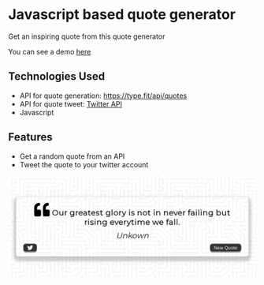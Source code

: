 # Javascript based quote generator

Get an inspiring quote from this quote generator

You can see a demo [here](https://grokkingnix.github.io/quote-generator/)

## Technologies Used

- API for quote generation: https://type.fit/api/quotes
- API for quote tweet: [Twitter API](https://developer.twitter.com/en/docs/twitter-for-websites/tweet-button/guides/web-intent)
- Javascript

## Features

- Get a random quote from an API
- Tweet the quote to your twitter account

![Quote Generator](img/quote-generator.png "Quote Generator")
